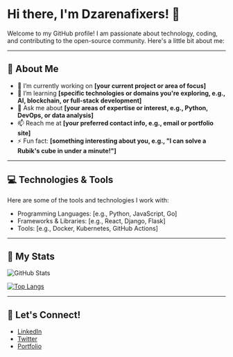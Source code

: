 # Hi there, I'm Dzarenafixers! 👋

Welcome to my GitHub profile! I am passionate about technology, coding, and contributing to the open-source community. Here's a little bit about me:

---

## 🚀 About Me
- 🔭 I’m currently working on **[your current project or area of focus]**
- 🌱 I’m learning **[specific technologies or domains you're exploring, e.g., AI, blockchain, or full-stack development]**
- 💬 Ask me about **[your areas of expertise or interest, e.g., Python, DevOps, or data analysis]**
- 📫 Reach me at **[your preferred contact info, e.g., email or portfolio site]**
- ⚡ Fun fact: **[something interesting about you, e.g., "I can solve a Rubik's cube in under a minute!"]**

---

## 💻 Technologies & Tools
Here are some of the tools and technologies I work with:
- Programming Languages: [e.g., Python, JavaScript, Go]
- Frameworks & Libraries: [e.g., React, Django, Flask]
- Tools: [e.g., Docker, Kubernetes, GitHub Actions]

---

## 🌟 My Stats
![GitHub Stats](https://github-readme-stats.vercel.app/api?username=dzarenafixers&show_icons=true&theme=radical)

[![Top Langs](https://github-readme-stats.vercel.app/api/top-langs/?username=dzarenafixers&layout=compact&theme=radical)](https://github.com/anuraghazra/github-readme-stats)

---

## 🤝 Let's Connect!
- [LinkedIn](https://www.linkedin.com/in/your-profile)
- [Twitter](https://twitter.com/your-profile)
- [Portfolio](https://your-portfolio-site.com)
